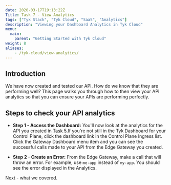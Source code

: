 ```yaml
---
date: 2020-03-17T19:13:22Z
Title: Task 7 - View Analytics
tags: ["Tyk Stack", "Tyk Cloud", "SaaS", "Analytics"]
description: "Viewing your Dashboard Analytics in Tyk Cloud"
menu:
  main:
    parent: "Getting Started with Tyk Cloud"
weight: 8
aliases:
    - /tyk-cloud/view-analytics/
---
```


## Introduction

We have now created and tested our API. How do we know that they are performing well? This page walks you through how to then view your API analytics so that you can ensure your APIs are performing perfectly. 

## Steps to check your API analytics

* **Step 1 - Access the Dashboard:** You'll now look at the analytics for the API you created in [Task 5](/docs/tyk-cloud/getting-started-tyk-cloud/first-api/).If you're not still in the Tyk Dashboard for your Control Plane, click the dashboard link in the Control Plane Ingress list. Click the Gateway Dashboard menu item and you can see the successful calls made to your API from the Edge Gateway you created.
  
* **Step 2 - Create an Error:** From the Edge Gateway, make a call that will throw an error. For example, use `me-app` instead of `my-app`. You should see the error displayed in the Analytics.

Next - what we covered.
